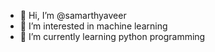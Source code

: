 - 👋 Hi, I’m @samarthyaveer
- 👀 I’m interested in machine learning
- 🌱 I’m currently learning python programming

<!---
samarthyaveer/samarthyaveer is a ✨ special ✨ repository because its `README.md` (this file) appears on your GitHub profile.
You can click the Preview link to take a look at your changes.
--->
